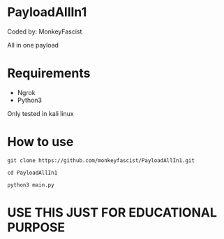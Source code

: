 # PayloadAllIn1
Coded by: MonkeyFascist

All in one payload

# Requirements
- Ngrok
- Python3

Only tested in kali linux

# How to use
```
git clone https://github.com/monkeyfascist/PayloadAllIn1.git
```
```
cd PayloadAllIn1
```
```
python3 main.py
```
# USE THIS JUST FOR EDUCATIONAL PURPOSE

